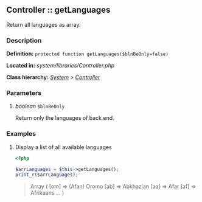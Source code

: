 
Controller :: getLanguages
-------------------------------------------

Return all languages as array.


### Description ###

**Definition:** `protected function getLanguages($blnBeOnly=false)`

**Located in:** *system/libraries/Controller.php*

**Class hierarchy:** *[System](../System.php) > [Controller](../Controller.php)*



### Parameters ###

1. *boolean* `$blnBeOnly`

	Return only the languages of back end.


### Examples ###

1. Display a list of all available languages

	```php
	<?php

	$arrLanguages = $this->getLanguages();
	print_r($arrLanguages);
	```
	> Array ( [om] => (Afan) Oromo [ab] => Abkhazian [aa] => Afar [af] => Afrikaans ... )
